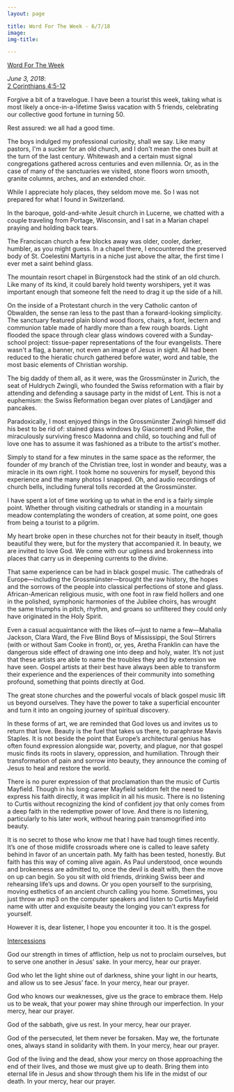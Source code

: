 ```yaml
---
layout: page

title: Word For The Week - 6/7/18
image:
img-title:

---
```


<u>Word For The Week</u>

<em>June 3, 2018</em>:<br>
<a href="http://bible.oremus.org/?ql=395397356">2 Corinthians 4:5-12</a>

Forgive a bit of a travelogue. I have been a tourist this week, taking what is most likely a once-in-a-lifetime Swiss vacation with 5 friends, celebrating our collective good fortune in turning 50. 

Rest assured: we all had a good time.

The boys indulged my professional curiosity, shall we say. Like many pastors, I'm a sucker for an old church, and I don't mean the ones built at the turn of the last century. Whitewash and a certain must signal congregations gathered across centuries and even millennia. Or, as in the case of many of the sanctuaries we visited, stone floors worn smooth, granite columns, arches, and an extended choir. 

While I appreciate holy places, they seldom move me. So I was not prepared for what I found in Switzerland.

In the baroque, gold-and-white Jesuit church in Lucerne, we chatted with a couple traveling from Portage, Wisconsin, and I sat in a Marian chapel praying and holding back tears.  

The Franciscan church a few blocks away was older, cooler, darker, humbler, as you might guess. In a chapel there, I encountered the preserved body of St. Coelestini Martyris in a niche just above the altar, the first time I ever met a saint behind glass.

The mountain resort chapel in Bürgenstock had the stink of an old church. Like many of its kind, it could barely hold twenty worshipers, yet it was important enough that someone felt the need to drag it up the side of a hill. 

On the inside of a Protestant church in the very Catholic canton of Obwalden, the sense ran less to the past than a forward-looking simplicity. The sanctuary featured plain blond wood floors, chairs, a font, lectern and communion table made of hardly more than a few rough boards. Light flooded the space through clear glass windows covered with a Sunday-school project: tissue-paper representations of the four evangelists. There wasn't a flag, a banner, not even an image of Jesus in sight. All had been reduced to the hieratic church gathered before water, word and table, the most basic elements of Christian worship. 

The big daddy of them all, as it were, was the Grossmünster in Zurich, the seat of Huldrych Zwingli, who founded the Swiss reformation with a flair by attending and defending a sausage party in the midst of Lent. This is not a euphemism: the Swiss Reformation began over plates of Landjäger and pancakes. 

Paradoxically, I most enjoyed things in the Grossmünster Zwingli himself did his best to be rid of: stained glass windows by Giacometti and Polke, the miraculously surviving fresco Madonna and child, so touching and full of love one has to assume it was fashioned as a tribute to the artist's mother.

Simply to stand for a few minutes in the same space as the reformer, the founder of my branch of the Christian tree, lost in wonder and beauty, was a miracle in its own right. I took home no souvenirs for myself, beyond this experience and the many photos I snapped. Oh, and audio recordings of church bells, including funeral tolls recorded at the Grossmünster. 

I have spent a lot of time working up to what in the end is a fairly simple point. Whether through visiting cathedrals or standing in a mountain meadow contemplating the wonders of creation, at some point, one goes from being a tourist to a pilgrim. 

My heart broke open in these churches not for their beauty in itself, though beautiful they were, but for the mystery that accompanied it. In beauty, we are invited to love God. We come with our ugliness and brokenness into places that carry us in deepening currents to the divine. 

That same experience can be had in black gospel music. The cathedrals of Europe—including the Grossmünster—brought the raw history, the hopes and the sorrows of the people into classical perfections of stone and glass. African-American religious music, with one foot in raw field hollers and one in the polished, symphonic harmonies of the Jubilee choirs, has wrought the same triumphs in pitch, rhythm, and groans so unfiltered they could only have originated in the Holy Spirit. 

Even a casual acquaintance with the likes of—just to name a few—Mahalia Jackson, Clara Ward, the Five Blind Boys of Mississippi, the Soul Stirrers (with or without Sam Cooke in front), or, yes, Aretha Franklin can have the dangerous side effect of drawing one into deep and holy, water. It’s not just that these artists are able to name the troubles they and by extension we have seen. Gospel artists at their best have always been able to transform their experience and the experiences of their community into something profound, something that points directly at God.

The great stone churches and the powerful vocals of black gospel music lift us beyond ourselves. They have the power to take a superficial encounter and turn it into an ongoing journey of spiritual discovery.

In these forms of art, we are reminded that God loves us and invites us to return that love. Beauty is the fuel that takes us there, to paraphrase Mavis Staples. It is not beside the point that Europe’s architectural genius has often found expression alongside war, poverty, and plague, nor that gospel music finds its roots in slavery, oppression, and humiliation. Through their transformation of pain and sorrow into beauty, they announce the coming of Jesus to heal and restore the world.

There is no purer expression of that proclamation than the music of Curtis Mayfield. Though in his long career Mayfield seldom felt the need to express his faith directly, it was implicit in all his music. There is no listening to Curtis without recognizing the kind of confident joy that only comes from a deep faith in the redemptive power of love. And there is no listening, particularly to his later work, without hearing pain transmogrified into beauty.

It is no secret to those who know me that I have had tough times recently. It’s one of those midlife crossroads where one is called to leave safety behind in favor of an uncertain path. My faith has been tested, honestly. But faith has this way of coming alive again. As Paul understood, once wounds and brokenness are admitted to, once the devil is dealt with, then the move on up can begin. So you sit with old friends, drinking Swiss beer and rehearsing life’s ups and downs. Or you open yourself to the surprising, moving esthetics of an ancient church calling you home. Sometimes, you just throw an mp3 on the computer speakers and listen to Curtis Mayfield name with utter and exquisite beauty the longing you can’t express for yourself.

However it is, dear listener, I hope you encounter it too. It is the gospel.


<u>Intercessions</u>

God our strength in times of affliction, help us not to proclaim ourselves, but to serve one another in Jesus’ sake. In your mercy, hear our prayer.

God who let the light shine out of darkness, shine your light in our hearts, and allow us to see Jesus’ face. In your mercy, hear our prayer.

God who knows our weaknesses, give us the grace to embrace them. Help us to be weak, that your power may shine through our imperfection. In your mercy, hear our prayer.

God of the sabbath, give us rest. In your mercy, hear our prayer.

God of the persecuted, let them never be forsaken. May we, the fortunate ones, always stand in solidarity with them. In your mercy, hear our prayer.

God of the living and the dead, show your mercy on those approaching the end of their lives, and those we must give up to death. Bring them into eternal life in Jesus and show through them his life in the midst of our death. In your mercy, hear our prayer.